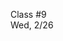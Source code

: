 <div class="lecture2">

<div class="column_date">
<p markdown="block">

Class #9 <br>
Wed, 2/26

</p>
</div>
<div class="column_materials">
<p markdown="block">



</p>
</div>

<div class="column_assign">
<p markdown="block">



</p>
</div>

</div>

